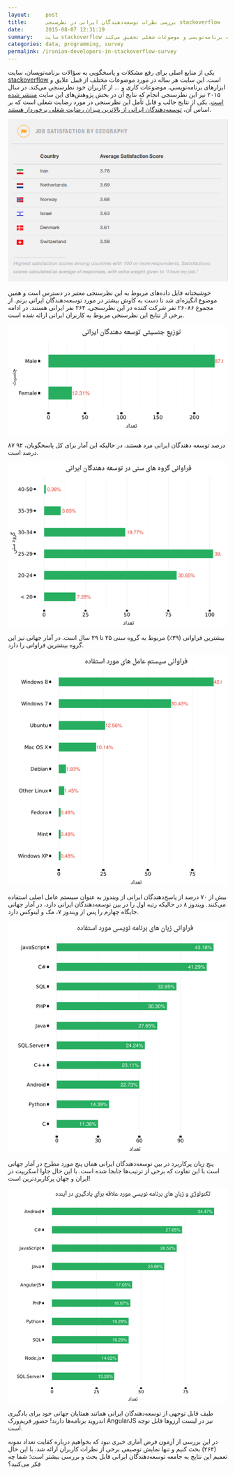 ```yaml
---
layout:     post
title:      بررسی نظرات توسعه‌دهندگان ایرانی در نظرسنجی stackoverflow
date:       2015-08-07 12:31:19
summary:    سایت stackoverflow هر ساله در نظرسنجی جامعی از کاربران خود درباره مسائل مختلف برنامه‌نویسی و موضوعات شغلی تحقیق می‌کند.
categories: data, programming, survey
permalink: /iranian-developers-in-stackoverflow-survey
---
```

یکی از منابع اصلی برای رفع مشکلات و پاسخگویی به سؤالات برنامه‌نویسان، سایت 
[stackoverflow](http://stackoverflow.com)
است. این سایت هر ساله در مورد موضوعات مختلف از قبیل علایق و ابزارهای برنامه‌نویسی، موضوعات کاری و ... از کاربران خود نظرسنجی می‌کند. در سال ۲۰۱۵ نیز این نظرسنجی انجام که نتایج آن در بخش پژوهش‌های این سایت 
[منتشر شده است](http://stackoverflow.com/research/developer-survey-2015).
یکی از نتایج جالب و قابل تأمل این نظرسنجی در مورد رضایت شغلی است که بر اساس آن، 
[توسعه‌دهندگان ایرانی از بالاترین میزان رضایت شغلی برخوردار هستند](http://stackoverflow.com/research/developer-survey-2015#work-satisfaction).

![توسعه‌دهندگان ایرانی خوشحال ترین در نوع خودشون هستند!](/images/irdev/stackoverflow_job_sat.png)

خوشبختانه فایل داده‌های مربوط به این نظرسنجی معتبر در دسترس است و همین موضوع انگیزه‌ای شد تا دست به کاوش بیشتر در مورد توسعه‌دهندگان ایرانی بزنم. از مجموع ۲۶۰۸۶ نفر شرکت کننده در این نظرسنجی، ۲۶۴ نفر ایرانی هستند. در ادامه برخی از نتایج این نظرسنجی مربوط به کاربران ایرانی ارائه شده است.

![توزیع جنسیتی توسعه‌دهندگان ایرانی](/images/irdev/gender.png)

۸۷ درصد توسعه دهندگان ایرانی مرد هستند. در حالیکه این آمار برای کل پاسخگویان، ۹۲ درصد است.

![توزیع سنی توسعه‌دهندگان ایرانی](/images/irdev/age.png)

بیشترین فراوانی (۳۹٪) مربوط به گروه سنی ۲۵ تا ۲۹ سال است. در آمار جهانی نیز این گروه بیشترین فراوانی را دارد.

![فراوانی سیستم عامل](/images/irdev/Desktop.Operating.System.png/)

بیش از ۷۰ درصد از پاسخ‌دهندگان ایرانی از ویندوز به عنوان سیستم عامل اصلی استفاده می‌کنند. ویندوز ۸ در حالیکه رتبه اول را در بین توسعه‌دهندگان ایرانی دارد، در آمار جهانی جایگاه چهارم را پس از ویندوز ۷، مک و لینوکس دارد.

![زبان‌های برنامه نویسی مورد علاقه توسعه دهندگان ایرانی](/images/irdev/pref.top.tech.png)

پنج زبان پرکاربرد در بین توسعه‌دهندگان ایرانی همان پنج مورد مطرح در آمار جهانی است با این تفاوت که برخی از ترتیب‌ها جابجا شده است. با این حال 
<span class="red">جاوا اسکریپت</span>
 در ایران و جهان پرکاربردترین است!

![زبان‌های برنامه نویسی مورد علاقه برای یادگیری در آینده](/images/irdev/future.top.tech.png)

طیف قابل توجهی از توسعه‌دهندگان ایرانی همانند همتایان جهانی خود برای یادگیری اندروید برنامه‌ها دارند! حضور فریم‌ورک AngularJS نیز در لیست آرزوها قابل توجه است.

در این بررسی از آزمون فرض آماری خبری نبود که بخواهیم درباره کفایت تعداد نمونه (۲۶۴) بحث کنیم و تنها نمایش توصیفی برخی از نظرات کاربران ارائه شد. با این حال تعمیم این نتایج به جامعه توسعه‌دهندگان ایرانی قابل بحث و بررسی بیشتر است؛ شما چه فکر می‌کنید؟
